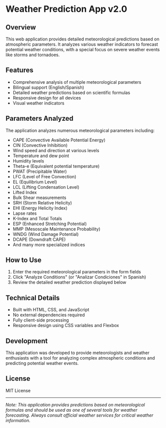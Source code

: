 # Weather Prediction App v2.0

## Overview
This web application provides detailed meteorological predictions based on atmospheric parameters. It analyzes various weather indicators to forecast potential weather conditions, with a special focus on severe weather events like storms and tornadoes.

## Features
- Comprehensive analysis of multiple meteorological parameters
- Bilingual support (English/Spanish)
- Detailed weather predictions based on scientific formulas
- Responsive design for all devices
- Visual weather indicators

## Parameters Analyzed
The application analyzes numerous meteorological parameters including:
- CAPE (Convective Available Potential Energy)
- CIN (Convective Inhibition)
- Wind speed and direction at various levels
- Temperature and dew point
- Humidity levels
- Theta-e (Equivalent potential temperature)
- PWAT (Precipitable Water)
- LFC (Level of Free Convection)
- EL (Equilibrium Level)
- LCL (Lifting Condensation Level)
- Lifted Index
- Bulk Shear measurements
- SRH (Storm Relative Helicity)
- EHI (Energy Helicity Index)
- Lapse rates
- K-Index and Total Totals
- ESP (Enhanced Stretching Potential)
- MMP (Mesoscale Maintenance Probability)
- WNDG (Wind Damage Potential)
- DCAPE (Downdraft CAPE)
- And many more specialized indices

## How to Use
1. Enter the required meteorological parameters in the form fields
2. Click "Analyze Conditions" (or "Analizar Condiciones" in Spanish)
3. Review the detailed weather prediction displayed below

## Technical Details
- Built with HTML, CSS, and JavaScript
- No external dependencies required
- Fully client-side processing
- Responsive design using CSS variables and Flexbox

## Development
This application was developed to provide meteorologists and weather enthusiasts with a tool for analyzing complex atmospheric conditions and predicting potential weather events.

## License
MIT License

---

*Note: This application provides predictions based on meteorological formulas and should be used as one of several tools for weather forecasting. Always consult official weather services for critical weather information.*